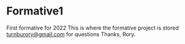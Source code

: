 # Formative1
First formative for 2022
This is where the formative project is stored
turnburory@gmail.com for questions
Thanks, Rory. 
